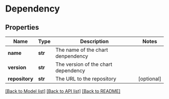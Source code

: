 # Dependency

## Properties
Name | Type | Description | Notes
------------ | ------------- | ------------- | -------------
**name** | **str** | The name of the chart denpendency | 
**version** | **str** | The version of the chart dependency | 
**repository** | **str** | The URL to the repository | [optional] 

[[Back to Model list]](../README.md#documentation-for-models) [[Back to API list]](../README.md#documentation-for-api-endpoints) [[Back to README]](../README.md)


